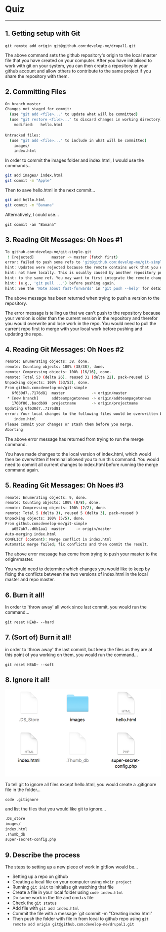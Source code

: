 # Quiz
---
## 1. Getting setup with Git

`git remote add origin git@github.com:develop-me/drupal1.git`

The above command sets the github repository's origin to the local master file that you have created on your computer. After you have initialised to work with git on your system, you can then create a repository in your github account and allow others to contribute to the same project if you share the repository with them.

## 2. Committing Files

```bash
On branch master
Changes not staged for commit:
  (use "git add <file>..." to update what will be committed)
  (use "git restore <file>..." to discard changes in working directory)
	modified:   hello.html

Untracked files:
  (use "git add <file>..." to include in what will be committed)
	images/
	index.html
```
In order to commit the images folder and index.html, I would use the commands...

```bash
git add images/ index.html
git commit -m "Apple"
```

Then to save hello.html in the next commit...

```bash
git add hello.html
git commit -m "Banana"
```
Alternatively, I could use...

`git commit -am "Banana"`

## 3. Reading Git Messages: Oh Noes #1

```bash
To github.com:develop-me/git-simple.git
 ! [rejected]        master -> master (fetch first)
error: failed to push some refs to 'git@github.com:develop-me/git-simple.git'
hint: Updates were rejected because the remote contains work that you do
hint: not have locally. This is usually caused by another repository pushing
hint: to the same ref. You may want to first integrate the remote changes
hint: (e.g., 'git pull ...') before pushing again.
hint: See the 'Note about fast-forwards' in 'git push --help' for details.
```

The above message has been returned when trying to push a version to the repository.

The error message is telling us that we can't push to the repository because your version is older than the current version in the repository and therefor you would overwrite and lose work in the repo. You would need to pull the current repo first to merge with your local work before pushing and updating the repo.

## 4. Reading Git Messages: Oh Noes #2

```bash
remote: Enumerating objects: 38, done.
remote: Counting objects: 100% (38/38), done.
remote: Compressing objects: 100% (16/16), done.
remote: Total 53 (delta 26), reused 31 (delta 22), pack-reused 15
Unpacking objects: 100% (53/53), done.
From github.com:develop-me/git-simple
   6f630d7..7176d81  master            -> origin/master
 * [new branch]      addteampagetonews -> origin/addteampagetonews
   1760f80..bacdb99  projectname       -> origin/projectname
Updating 6f630d7..7176d81
error: Your local changes to the following files would be overwritten by merge:
	index.html
Please commit your changes or stash them before you merge.
Aborting
```

The above error message has returned from trying to run the merge command.

You have made changes to the local version of index.html, which would then be overwritten if terminal allowed you to run this command. You would need to commit all current changes to index.html before running the merge command again.

## 5. Reading Git Messages: Oh Noes #3

```bash
remote: Enumerating objects: 9, done.
remote: Counting objects: 100% (8/8), done.
remote: Compressing objects: 100% (2/2), done.
remote: Total 5 (delta 3), reused 5 (delta 3), pack-reused 0
Unpacking objects: 100% (5/5), done.
From github.com:develop-me/git-simple
   a657ab7..d6b1aa1  master     -> origin/master
Auto-merging index.html
CONFLICT (content): Merge conflict in index.html
Automatic merge failed; fix conflicts and then commit the result.
```

The above error message has come from trying to push your master to the origin/master.

You would need to determine which changes you would like to keep by fixing the conflicts between the two versions of index.html in the local master and repo master. 

## 6. Burn it all!

In order to 'throw away' all work since last commit, you would run the command...

`git reset HEAD~ --hard`

## 7. (Sort of) Burn it all!

in order to 'throw away' the last commit, but keep the files as they are at this point of you working on them, you would run the command...

`git reset HEAD~ --soft`

## 8. Ignore it all!

![Quiz image 8.png](resources/08.png "Quiz question 8 image")

To tell git to ignore all files except hello.html, you would create a .gitignore file in the folder...

`code .gitignore`

and list the files that you would like git to ignore...

```bash
.DS_store
images/
index.html
.Thumb_db
super-secret-config.php
```

## 9. Describe the process

The steps to setting up a new piece of work in gitflow would be...

- Setting up a repo on github
- Creating a local file on your computer using `mkdir project`
- Running `git init` to initialise git watching that file
- Create a file in your local folder using `code index.html`
- Do some work in the file and cmd+s file
- Check the `git status`
- Add file with `git add index.html`
- Commit the file with a message `git commit -m "Creating index.html"
- Then push the folder with file in from local to github repo using 
    `git remote add origin git@github.com:develop-me/drupal1.git`

